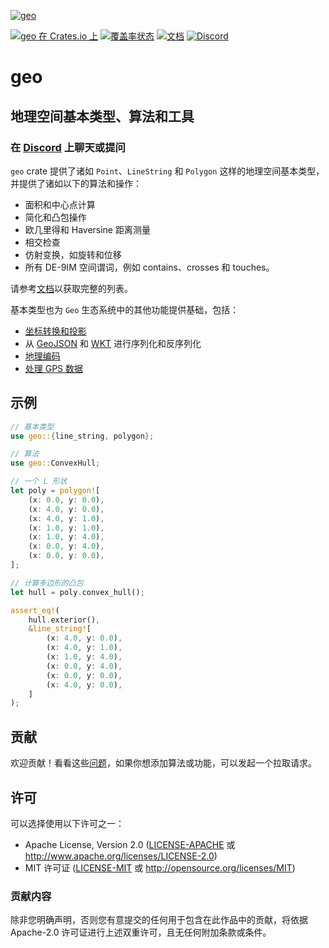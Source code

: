[![geo](https://avatars1.githubusercontent.com/u/10320338?v=4&s=50)](https://github.com/georust)

[![geo 在 Crates.io 上](https://img.shields.io/crates/v/geo.svg?color=brightgreen)](https://crates.io/crates/geo)
[![覆盖率状态](https://img.shields.io/coverallsCoverage/github/georust/geo.svg)](https://coveralls.io/github/georust/geo?branch=trying)
[![文档](https://img.shields.io/docsrs/geo/latest.svg)](https://docs.rs/geo)
[![Discord](https://img.shields.io/discord/598002550221963289)](https://discord.gg/Fp2aape)

# geo

## 地理空间基本类型、算法和工具

### 在 [Discord](https://discord.gg/Fp2aape) 上聊天或提问

`geo` crate 提供了诸如 `Point`、`LineString` 和 `Polygon` 这样的地理空间基本类型，并提供了诸如以下的算法和操作：
- 面积和中心点计算
- 简化和凸包操作
- 欧几里得和 Haversine 距离测量
- 相交检查
- 仿射变换，如旋转和位移
- 所有 DE-9IM 空间谓词，例如 contains、crosses 和 touches。

请参考[文档](https://docs.rs/geo)以获取完整的列表。

基本类型也为 `Geo` 生态系统中的其他功能提供基础，包括：

- [坐标转换和投影](https://github.com/georust/proj)
- 从 [GeoJSON](https://github.com/georust/geojson) 和 [WKT](https://github.com/georust/wkt) 进行序列化和反序列化
- [地理编码](https://github.com/georust/geocoding)
- [处理 GPS 数据](https://github.com/georust/gpx)

## 示例

```rust
// 基本类型
use geo::{line_string, polygon};

// 算法
use geo::ConvexHull;

// 一个 L 形状
let poly = polygon![
    (x: 0.0, y: 0.0),
    (x: 4.0, y: 0.0),
    (x: 4.0, y: 1.0),
    (x: 1.0, y: 1.0),
    (x: 1.0, y: 4.0),
    (x: 0.0, y: 4.0),
    (x: 0.0, y: 0.0),
];

// 计算多边形的凸包
let hull = poly.convex_hull();

assert_eq!(
    hull.exterior(),
    &line_string![
        (x: 4.0, y: 0.0),
        (x: 4.0, y: 1.0),
        (x: 1.0, y: 4.0),
        (x: 0.0, y: 4.0),
        (x: 0.0, y: 0.0),
        (x: 4.0, y: 0.0),
    ]
);
```

## 贡献

欢迎贡献！看看这些[问题](https://github.com/georust/geo/issues)，如果你想添加算法或功能，可以发起一个拉取请求。

## 许可

可以选择使用以下许可之一：

 * Apache License, Version 2.0 ([LICENSE-APACHE](LICENSE-APACHE) 或 http://www.apache.org/licenses/LICENSE-2.0)
 * MIT 许可证 ([LICENSE-MIT](LICENSE-MIT) 或 http://opensource.org/licenses/MIT)

### 贡献内容

除非您明确声明，否则您有意提交的任何用于包含在此作品中的贡献，将依据 Apache-2.0 许可证进行上述双重许可，且无任何附加条款或条件。
